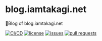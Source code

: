 # blog.iamtakagi.net

📝Blog of blog.iamtakagi.net

[![CI/CD](https://github.com/iamtakagi-net/blog/actions/workflows/ci-cd.yml/badge.svg)](https://github.com/iamtakagi-net/blog/actions/workflows/ci-cd.yml)
[![license](https://img.shields.io/github/license/iamtakagi-net/iamtakagi.net)](https://github.com/iamtakagi-net/blog/blob/master/LICENSE)
[![issues](https://img.shields.io/github/issues/iamtakagi-net/iamtakagi.net)](https://github.com/iamtakagi-net/blog/issues)
[![pull requests](https://img.shields.io/github/issues-pr/iamtakagi-net/iamtakagi.net)](https://github.com/iamtakagi-net/blog/pulls)

